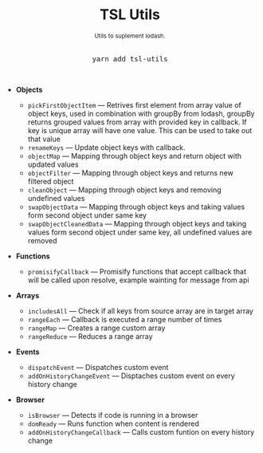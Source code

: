 <div align="center">
  <h1>
    TSL Utils
  </h1>
  <sup>
    Utils to suplement lodash</a>.</em>
  </sup>
  <br />
  <br />
  <pre>yarn add tsl-utils</a></pre>
  <br />
</div>

- **Objects**

  - `pickFirstObjectItem` &mdash; Retrives first element from array value of object keys, used in combination with groupBy from lodash, groupBy returns grouped values from array with provided key in callback. If key is unique array will have one value. This can be used to take out that value
  - `renameKeys` &mdash; Update object keys with callback.
  - `objectMap` &mdash; Mapping through object keys and return object with updated values
  - `objectFilter` &mdash; Mapping through object keys and returns new filtered object
  - `cleanObject` &mdash; Mapping through object keys and removing undefined values
  - `swapObjectData` &mdash; Mapping through object keys and taking values form second object under same key
  - `swapObjectCleanedData` &mdash; Mapping through object keys and taking values form second object under same key, all undefined values are removed

- **Functions**

  - `promisifyCallback` &mdash; Promisify functions that accept callback that will be called upon resolve, example wainting for message from api

- **Arrays**

  - `includesAll` &mdash; Check if all keys from source array are in target array
  - `rangeEach` &mdash; Callback is executed a range number of times
  - `rangeMap` &mdash; Creates a range custom array
  - `rangeReduce` &mdash; Reduces a range array

- **Events**

  - `dispatchEvent` &mdash; Dispatches custom event
  - `addOnHistoryChangeEvent` &mdash; Disptaches custom event on every history change

- **Browser**
  - `isBrowser` &mdash; Detects if code is running in a browser
  - `domReady` &mdash; Runs function when content is rendered
  - `addOnHistoryChangeCallback` &mdash; Calls custom funtion on every history change
